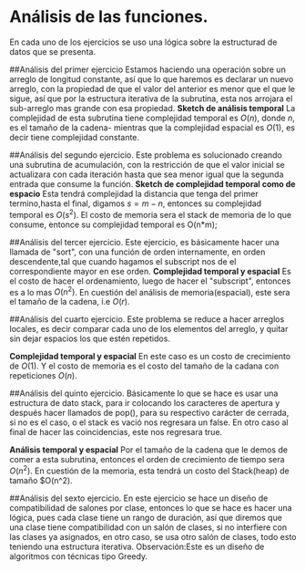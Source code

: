# Análisis de las funciones.

En cada uno de los ejercicios se uso una lógica sobre la estructurad de datos que se presenta.

##Análisis del primer ejercicio
Estamos haciendo una operación sobre un arreglo de longitud constante, así que lo que haremos
es declarar un nuevo arreglo, con la propiedad de que el valor del
anterior es menor que el que le sigue, así que por la estructura iterativa de la subrutina, esta nos arrojara el sub-arreglo mas grande con esa propiedad.
**Sketch de análisis temporal**
La complejidad de esta subrutina tiene complejidad temporal es $O(n)$, donde $n$, es el tamaño de la cadena- mientras que la complejidad espacial es $O(1)$, es decir tiene complejidad constante.

##Análisis del segundo ejercicio.
Este problema es solucionado creando una subrutina de acumulación, con la restricción de que el valor inicial se actualizara con cada iteración hasta que sea menor igual que la segunda entrada que consume la función.
**Sketch de complejidad temporal como de espacio**
Esta tendrá complejidad la distancia que tenga del primer termino,hasta el final, digamos
$s=m-n$, entonces su complejidad temporal es $O(s^2)$.
El costo de memoria sera el  stack de memoria de lo que consume, entonce su complejidad temporal es O(n*m);

##Análisis del tercer ejercicio.
Este ejercicio, es básicamente hacer una llamada de "sort", con una función de orden internamente,
en orden descendente,tal que cuando hagamos el subscript nos de el correspondiente mayor en ese orden.
**Complejidad temporal y espacial**
Es el costo de hacer el ordenamiento, luego de hacer el "subscript", entonces es a lo mas $O(n^2)$.
En cuestión del análisis de memoria(espacial), este sera el tamaño de la cadena, i.e $O(r)$.



##Análisis del cuarto ejercicio.
Este problema se reduce a hacer arreglos locales, es decir comparar cada uno de los elementos del arreglo, y quitar sin dejar espacios los que estén repetidos.

**Complejidad temporal y espacial**
En este caso es un costo de crecimiento de $O(1)$.
Y el costo de memoria es el costo del tamaño de la cadana con repeticiones $O(n)$.

##Análisis del quinto ejercicio.
Básicamente lo que se hace es usar una estructura de dato stack, para ir colocando los caracteres de apertura y después hacer llamados de pop(), para su respectivo carácter de cerrada, si no es el caso, o el stack es vació nos regresara un false.
En otro caso al final de hacer las coincidencias, este nos regresara true.

**Análisis temporal y espacial**
Por el tamaño de la cadena que le demos de comer a esta subrutina, entonces el orden de crecimiento de tiempo sera $O(n^2)$.
En cuestión de la memoria, esta tendrá un costo del Stack(heap) de tamaño $O(n^2).



##Análisis del sexto ejercicio.
En este ejercicio se hace un diseño de compatibilidad de salones por clase, entonces lo que se hace es hacer una lógica,
pues cada clase tiene un rango de duración, así que diremos que una clase tiene compatibilidad con un salón de clases, si no interfiere con las clases ya asignados, en otro caso, se usa otro salón de clases, todo esto teniendo una estructura iterativa.
Observación:Este es un diseño de algoritmos con técnicas tipo Greedy.

